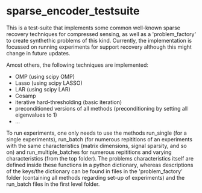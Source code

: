 # sparse_encoder_testsuite

This is a test-suite that implements some common well-known sparse recovery techniques for compressed sensing, as well as a 'problem_factory' to create synthethic problems of this kind. Currently, the implementation is focussed on running experiments for support recovery although this might change in future updates. 

Amost others, the following techniques are implemented:
  - OMP (using scipy OMP)
  - Lasso (using scipy LASSO)
  - LAR (using scipy LAR)
  - Cosamp
  - iterative hard-thresholding (basic iteration)
  - preconditioned versions of all methods (preconditioning by setting all eigenvalues to 1)
  - ...

To run experiments, one only needs to use the methods run_single (for a single experiments), run_batch (for numerous repititions of an experiments with the same characteristics (matrix dimensions, signal sparsity, and so on) and run_multiple_batches for numerous repititions and varying characteristics (from the top folder). The problems characteristics itself are defined inside these functions in a python dictionary, whereas descriptions of the keys/the dictionary can be found in files in the 'problem_factory' folder (containing all methods regarding set-up of experiments) and the run_batch files in the first level folder.
